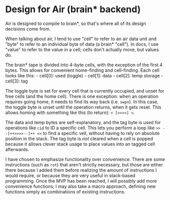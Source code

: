 # Design for Air (brain* backend)

Air is designed to compile to brain*, so that's where all of its design decisions come from.

When talking about air, I tend to use "cell" to refer to an air data unit and "byte" to refer to an individual byte of data (a brain* "cell"). In docs, I use "value" to refer to the value in a cell; cells don't actually move, but values do.

The brain* tape is divided into 4-byte cells, with the exception of the first 4 bytes. This allows for convenient home-finding and cell-finding. Each cell looks like this:
    - cell[0]: used (toggle)
    - cell[1]: data
    - cell[2]: temp storage
    - cell[3]: tag

The toggle byte is set for every cell that is currently occupied, and unset for free cells (and the home cell). There is one exception: when an operation requires going home, it needs to find its way back (i.e. `swpn`). In this case, the toggle byte is unset until the operation returns, when it gets reset. This allows homing with something like this (to return): `< [>>>>] >`.

The data and temp bytes are self-explanatory, and the tag byte is used for operations like `cid` to ID a specific cell. This lets you perform a loop like `>> --[++>>>>--]++ <<` to find a specific vell, without having to rely on absolute position in the stack. The tag byte is *not* cleared when a cell is popped because it allows clever stack usage to place values into an tagged cell afterwards.

I have chosen to emphasize functionality over convenience. There are some instructions (such as `rot`) that aren't strictly necessary, but those are either there because I added them before realizing the amount of instructions I would require, or because they are very useful in stack-based programming. Once the MVP has been reached, I will possibly add more convenience functions; I may also take a macro approach, defining new functions simply as combinations of existing instructions.
